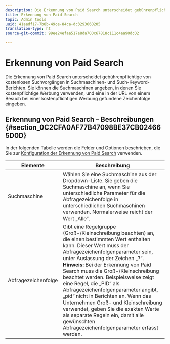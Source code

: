 ```yaml
---
description: Die Erkennung von Paid Search unterscheidet gebührenpflichtige von kostenlosen Suchvorgängen in Suchmaschinen- und Such-Keyword-Berichten. Sie können die Suchmaschinen angeben, in denen Sie kostenpflichtige Werbung verwenden, und eine in der URL von einem Besuch bei einer kostenpflichtigen Werbung gefundene Zeichenfolge eingeben.
title: Erkennung von Paid Search
topic: Admin tools
uuid: 41aadf17-7b8b-49ce-84ca-dc3293660205
translation-type: ht
source-git-commit: 99ee24efaa517e8da700c67818c111c4aa90dc02

---
```



# Erkennung von Paid Search

Die Erkennung von Paid Search unterscheidet gebührenpflichtige von kostenlosen Suchvorgängen in Suchmaschinen- und Such-Keyword-Berichten. Sie können die Suchmaschinen angeben, in denen Sie kostenpflichtige Werbung verwenden, und eine in der URL von einem Besuch bei einer kostenpflichtigen Werbung gefundene Zeichenfolge eingeben.

## Erkennung von Paid Search – Beschreibungen {#section_0C2CFA0AF77B47098BE37CB024665D0D}

In der folgenden Tabelle werden die Felder und Optionen beschrieben, die Sie zur [Konfiguration der Erkennung von Paid Search](/help/admin/admin/paid-search-detection/t-paid-search-detection.md) verwenden.

| Elemente | Beschreibung |
|--- |--- |
| Suchmaschine | Wählen Sie eine Suchmaschine aus der Dropdown-Liste. Sie geben die Suchmaschine an, wenn Sie unterschiedliche Parameter für die Abfragezeichenfolge in unterschiedlichen Suchmaschinen verwenden. Normalerweise reicht der Wert „Alle“. |
| Abfragezeichenfolge | Gibt eine Regelgruppe (Groß-/Kleinschreibung beachten) an, die einen bestimmten Wert enthalten kann. Dieser Wert muss der Abfragezeichenfolgenparameter sein, unter Auslassung der Zeichen „?“. <br>**Hinweis:** Bei der Erkennung von Paid Search muss die Groß-/Kleinschreibung beachtet werden. Beispielsweise zeigt eine Regel, die „PID“ als Abfragezeichenfolgenparameter angibt, „pid“ nicht in Berichten an. Wenn das Unternehmen Groß- und Kleinschreibung verwendet, geben Sie die exakten Werte als separate Regeln ein, damit alle gewünschten Abfragezeichenfolgenparameter erfasst werden.</br> |
